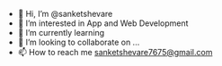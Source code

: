 - 👋 Hi, I’m @sanketshevare
- 👀 I’m interested in App and Web Development
- 🌱 I’m currently learning  
- 💞️ I’m looking to collaborate on ...
- 📫 How to reach me sanketshevare7675@gmail.com

<!---
sanketshevare/sanketshevare is a ✨ special ✨ repository because its `README.md` (this file) appears on your GitHub profile.
You can click the Preview link to take a look at your changes.
--->
